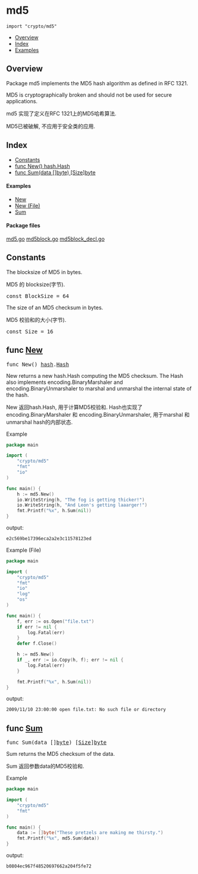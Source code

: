 

# md5
`import "crypto/md5"`

* [Overview](#pkg-overview)
* [Index](#pkg-index)
* [Examples](#pkg-examples)

## <a id="pkg-overview">Overview</a>
Package md5 implements the MD5 hash algorithm as defined in RFC 1321.

MD5 is cryptographically broken and should not be used for secure
applications.

md5 实现了定义在RFC 1321上的MD5哈希算法.

MD5已被破解, 不应用于安全类的应用.


## <a id="pkg-index">Index</a>
* [Constants](#pkg-constants)
* [func New() hash.Hash](#New)
* [func Sum(data []byte) [Size]byte](#Sum)


#### <a id="pkg-examples">Examples</a>
* [New](#example_New)
* [New (File)](#example_New_file)
* [Sum](#example_Sum)


#### <a id="pkg-files">Package files</a>
[md5.go](https://golang.org/src/crypto/md5/md5.go) [md5block.go](https://golang.org/src/crypto/md5/md5block.go) [md5block_decl.go](https://golang.org/src/crypto/md5/md5block_decl.go) 


## <a id="pkg-constants">Constants</a>
The blocksize of MD5 in bytes.

MD5 的 blocksize(字节).

<pre>const <span id="BlockSize">BlockSize</span> = 64</pre>

The size of an MD5 checksum in bytes.

MD5 校验和的大小(字节).

<pre>const <span id="Size">Size</span> = 16</pre>



## <a id="New">func</a> [New](https://golang.org/src/crypto/md5/md5.go?s=2566:2586#L103)
<pre>func New() <a href="/pkg/hash/">hash</a>.<a href="/pkg/hash/#Hash">Hash</a></pre>
New returns a new hash.Hash computing the MD5 checksum. The Hash also
implements encoding.BinaryMarshaler and encoding.BinaryUnmarshaler to
marshal and unmarshal the internal state of the hash.

New 返回hash.Hash, 用于计算MD5校验和. Hash也实现了 encoding.BinaryMarshaler 和 encoding.BinaryUnmarshaler, 用于marshal 和 unmarshal hash的内部状态.

<a id="example_New">Example</a>
```go
package main

import (
	"crypto/md5"
	"fmt"
	"io"
)

func main() {
	h := md5.New()
	io.WriteString(h, "The fog is getting thicker!")
	io.WriteString(h, "And Leon's getting laaarger!")
	fmt.Printf("%x", h.Sum(nil))
}
```

output:
```txt
e2c569be17396eca2a2e3c11578123ed
```
<a id="example_New_file">Example (File)</a>
```go
package main

import (
	"crypto/md5"
	"fmt"
	"io"
	"log"
	"os"
)

func main() {
	f, err := os.Open("file.txt")
	if err != nil {
		log.Fatal(err)
	}
	defer f.Close()

	h := md5.New()
	if _, err := io.Copy(h, f); err != nil {
		log.Fatal(err)
	}

	fmt.Printf("%x", h.Sum(nil))
}
```

output:
```txt
2009/11/10 23:00:00 open file.txt: No such file or directory
```

## <a id="Sum">func</a> [Sum](https://golang.org/src/crypto/md5/md5.go?s=4513:4545#L180)
<pre>func Sum(data []<a href="/pkg/builtin/#byte">byte</a>) [<a href="#Size">Size</a>]<a href="/pkg/builtin/#byte">byte</a></pre>
Sum returns the MD5 checksum of the data.

Sum 返回参数data的MD5校验和.

<a id="example_Sum">Example</a>
```go
package main

import (
	"crypto/md5"
	"fmt"
)

func main() {
	data := []byte("These pretzels are making me thirsty.")
	fmt.Printf("%x", md5.Sum(data))
}
```

output:
```txt
b0804ec967f48520697662a204f5fe72
```






